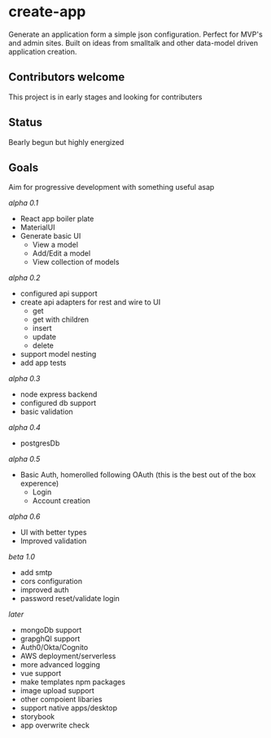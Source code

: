 # create-app

Generate an application form a simple json configuration. Perfect for MVP's and admin sites. Built on ideas from smalltalk and other data-model driven application creation.

## Contributors welcome

This project is in early stages and looking for contributers

## Status

Bearly begun but highly energized

## Goals

Aim for progressive development with something useful asap

_alpha 0.1_

- React app boiler plate
- MaterialUI
- Generate basic UI
  - View a model
  - Add/Edit a model
  - View collection of models

_alpha 0.2_

- configured api support
- create api adapters for rest and wire to UI
  - get
  - get with children
  - insert
  - update
  - delete
- support model nesting
- add app tests

_alpha 0.3_

- node express backend
- configured db support
- basic validation

_alpha 0.4_

- postgresDb

_alpha 0.5_

- Basic Auth, homerolled following OAuth (this is the best out of the box experence)
  - Login
  - Account creation

_alpha 0.6_

- UI with better types
- Improved validation

_beta 1.0_

- add smtp
- cors configuration
- improved auth
- password reset/validate login

_later_

- mongoDb support
- grapghQl support
- Auth0/Okta/Cognito
- AWS deployment/serverless
- more advanced logging
- vue support
- make templates npm packages
- image upload support
- other compoient libaries
- support native apps/desktop
- storybook
- app overwrite check
